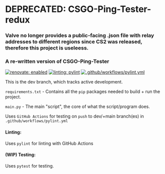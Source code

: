 # DEPRECATED: CSGO-Ping-Tester-redux

### Valve no longer provides a public-facing .json file with relay addresses to different regions since CS2 was released, therefore this project is useleess.

### A re-written version of CSGO-Ping-Tester

[![renovate: enabled](https://img.shields.io/badge/renovate-enabled-green)](https://github.com/Defirence/CSGO-Ping-Tester-redux/blob/main/renovate.json)
[![linting: pylint](https://img.shields.io/badge/linting-pylint-yellowgreen)](https://github.com/PyCQA/pylint)
[![.github/workflows/pylint.yml](https://github.com/Defirence/CSGO-Ping-Tester-redux/actions/workflows/pylint.yml/badge.svg?branch=dev)](https://github.com/Defirence/CSGO-Ping-Tester-redux/actions/workflows/pylint.yml)

This is the dev branch, which tracks active development.

`requirements.txt` - Contains all the `pip` packages needed to build + run the project.

`main.py` - The main "script", the core of what the script/program does.

Uses `GitHub Actions` for testing on `push` to dev/+main branch(es) in `.github/workflows/pylint.yml`

#### Linting:

Uses `pylint` for linting with GitHub Actions

#### (WIP) Testing:

Uses `pytest` for testing.
